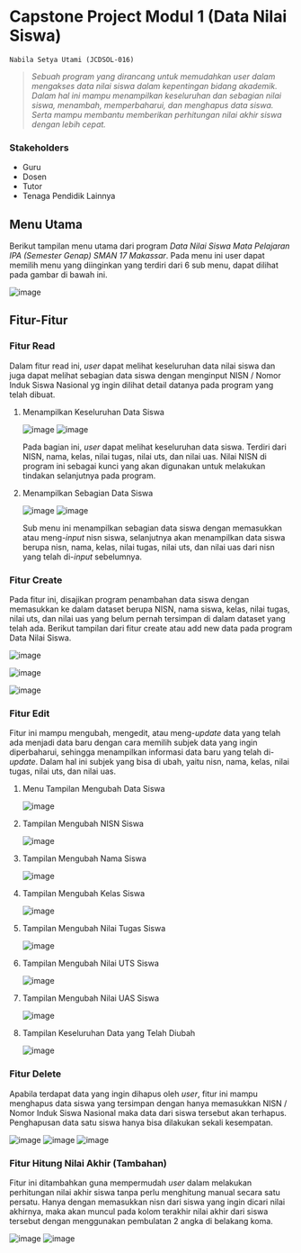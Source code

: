 # **Capstone Project Modul 1 (Data Nilai Siswa)**
`Nabila Setya Utami (JCDSOL-016)`

> *Sebuah program yang dirancang untuk memudahkan user dalam mengakses data nilai siswa dalam kepentingan bidang akademik. Dalam hal ini mampu menampilkan keseluruhan dan sebagian nilai siswa, menambah, memperbaharui, dan menghapus data siswa. Serta mampu membantu memberikan perhitungan nilai akhir siswa dengan lebih cepat.*

### Stakeholders
- Guru
- Dosen
- Tutor
- Tenaga Pendidik Lainnya

## **Menu Utama**
Berikut tampilan menu utama dari program *Data Nilai Siswa Mata Pelajaran IPA (Semester Genap) SMAN 17 Makassar*. Pada menu ini user dapat memilih menu yang diinginkan yang terdiri dari 6 sub menu, dapat dilihat pada gambar di bawah ini. 

   ![image](https://github.com/user-attachments/assets/77cb2a7c-7f8d-4085-8819-83421e10ee3d)

## **Fitur-Fitur**
### **Fitur Read**
Dalam fitur read ini, *user* dapat melihat keseluruhan data nilai siswa dan juga dapat melihat sebagian data siswa dengan menginput NISN / Nomor Induk Siswa Nasional yg ingin dilihat detail datanya pada program yang telah dibuat.
1. Menampilkan Keseluruhan Data Siswa 

   ![image](https://github.com/user-attachments/assets/049e6a2e-4f6e-4de7-81c6-8072c4e70523)
   ![image](https://github.com/user-attachments/assets/155b56c6-f40c-44b7-b969-d70fee18ad5d)

   Pada bagian ini, *user* dapat melihat keseluruhan data siswa. Terdiri dari NISN, nama, kelas, nilai tugas, nilai uts, dan nilai uas. Nilai NISN di program ini sebagai kunci yang akan digunakan untuk melakukan tindakan selanjutnya pada program.

2. Menampilkan Sebagian Data Siswa 

   ![image](https://github.com/user-attachments/assets/4dd225f0-bd38-44c5-86af-6a0fdb160acd)
   ![image](https://github.com/user-attachments/assets/a4edb366-fb1d-4655-ad90-0a41d13020e8)

   Sub menu ini menampilkan sebagian data siswa dengan memasukkan atau meng-*input* nisn siswa, selanjutnya akan menampilkan data siswa berupa nisn, nama, kelas, nilai tugas, nilai uts, dan nilai uas dari nisn yang telah di-*input* sebelumnya.

### **Fitur Create**
Pada fitur ini, disajikan program penambahan data siswa dengan memasukkan ke dalam dataset berupa NISN, nama siswa, kelas, nilai tugas, nilai uts, dan nilai uas yang belum pernah tersimpan di dalam dataset yang telah ada. Berikut tampilan dari fitur create atau add new data pada program Data Nilai Siswa.

   ![image](https://github.com/user-attachments/assets/539749f0-a19d-4e31-b5d9-4e61bd801956)
   
   ![image](https://github.com/user-attachments/assets/2b59f321-5e67-4be8-9837-a9ff30580cdf)
   
   ![image](https://github.com/user-attachments/assets/0ad31f46-0149-4ddd-b42f-80f58758e6a3)


### **Fitur Edit**
Fitur ini mampu mengubah, mengedit, atau meng-*update* data yang telah ada menjadi data baru dengan cara memilih subjek data yang ingin diperbaharui, sehingga menampilkan informasi data baru yang telah di-*update*. Dalam hal ini subjek yang bisa di ubah, yaitu nisn, nama, kelas, nilai tugas, nilai uts, dan nilai uas.

1. Menu Tampilan Mengubah Data Siswa 

   ![image](https://github.com/user-attachments/assets/22aa0a9e-e4b8-4d8c-9c8a-c3a37811df75)
   
2. Tampilan Mengubah NISN Siswa

   ![image](https://github.com/user-attachments/assets/65809281-1473-4532-8a43-26b940f58df1)
   
3. Tampilan Mengubah Nama Siswa

   ![image](https://github.com/user-attachments/assets/a6fc6e11-e338-43b3-81c5-ccf7cd7839d9)
   
4. Tampilan Mengubah Kelas Siswa

   ![image](https://github.com/user-attachments/assets/c887f26f-653b-48ad-a79d-abca067870ad)
   
5. Tampilan Mengubah Nilai Tugas Siswa
  
   ![image](https://github.com/user-attachments/assets/dde25d02-97ce-421b-a0f8-34cf4adb9387)
   
6. Tampilan Mengubah Nilai UTS Siswa

   ![image](https://github.com/user-attachments/assets/16b8b359-9e2d-45db-af17-00906af7e88c)
   
7. Tampilan Mengubah Nilai UAS Siswa

   ![image](https://github.com/user-attachments/assets/25518db4-8d33-4826-afef-a99b9de640ad)
   
8. Tampilan Keseluruhan Data yang Telah Diubah

   ![image](https://github.com/user-attachments/assets/d91dc46a-f6b4-4638-9b88-8b208d73e0d7)

### **Fitur Delete**
Apabila terdapat data yang ingin dihapus oleh *user*, fitur ini mampu menghapus data siswa yang tersimpan dengan hanya memasukkan NISN / Nomor Induk Siswa Nasional maka data dari siswa tersebut akan terhapus. Penghapusan data satu siswa hanya bisa dilakukan sekali kesempatan.

   ![image](https://github.com/user-attachments/assets/ab097916-343d-4e7b-bc0f-6370641618e0)
   ![image](https://github.com/user-attachments/assets/ffb091b2-6002-492d-9224-95f5370ee07a)
   ![image](https://github.com/user-attachments/assets/18c9ebb8-b864-48cc-8a26-5f03a25a3f91)

### **Fitur Hitung Nilai Akhir (Tambahan)**
Fitur ini ditambahkan guna mempermudah *user* dalam melakukan perhitungan nilai akhir siswa tanpa perlu menghitung manual secara satu persatu. Hanya dengan memasukkan nisn dari siswa yang ingin dicari nilai akhirnya, maka akan muncul pada kolom terakhir nilai akhir dari siswa tersebut dengan menggunakan pembulatan 2 angka di belakang koma.

   ![image](https://github.com/user-attachments/assets/fa6a1ee6-46a5-4d42-ac70-0aa592c6fc2a)
   ![image](https://github.com/user-attachments/assets/1f06d183-46d6-4abc-910d-be96192d75b6)
